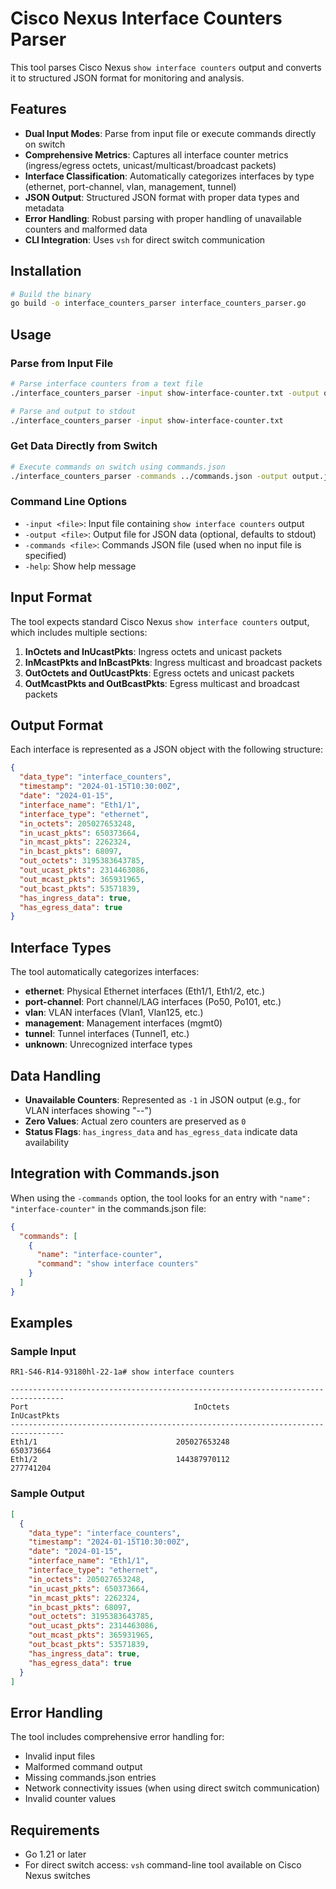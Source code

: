 # Cisco Nexus Interface Counters Parser

This tool parses Cisco Nexus `show interface counters` output and converts it to structured JSON format for monitoring and analysis.

## Features

- **Dual Input Modes**: Parse from input file or execute commands directly on switch
- **Comprehensive Metrics**: Captures all interface counter metrics (ingress/egress octets, unicast/multicast/broadcast packets)
- **Interface Classification**: Automatically categorizes interfaces by type (ethernet, port-channel, vlan, management, tunnel)
- **JSON Output**: Structured JSON format with proper data types and metadata
- **Error Handling**: Robust parsing with proper handling of unavailable counters and malformed data
- **CLI Integration**: Uses `vsh` for direct switch communication

## Installation

```bash
# Build the binary
go build -o interface_counters_parser interface_counters_parser.go
```

## Usage

### Parse from Input File

```bash
# Parse interface counters from a text file
./interface_counters_parser -input show-interface-counter.txt -output output.json

# Parse and output to stdout
./interface_counters_parser -input show-interface-counter.txt
```

### Get Data Directly from Switch

```bash
# Execute commands on switch using commands.json
./interface_counters_parser -commands ../commands.json -output output.json
```

### Command Line Options

- `-input <file>`: Input file containing `show interface counters` output
- `-output <file>`: Output file for JSON data (optional, defaults to stdout)
- `-commands <file>`: Commands JSON file (used when no input file is specified)
- `-help`: Show help message

## Input Format

The tool expects standard Cisco Nexus `show interface counters` output, which includes multiple sections:

1. **InOctets and InUcastPkts**: Ingress octets and unicast packets
2. **InMcastPkts and InBcastPkts**: Ingress multicast and broadcast packets  
3. **OutOctets and OutUcastPkts**: Egress octets and unicast packets
4. **OutMcastPkts and OutBcastPkts**: Egress multicast and broadcast packets

## Output Format

Each interface is represented as a JSON object with the following structure:

```json
{
  "data_type": "interface_counters",
  "timestamp": "2024-01-15T10:30:00Z",
  "date": "2024-01-15",
  "interface_name": "Eth1/1",
  "interface_type": "ethernet",
  "in_octets": 205027653248,
  "in_ucast_pkts": 650373664,
  "in_mcast_pkts": 2262324,
  "in_bcast_pkts": 68097,
  "out_octets": 3195383643785,
  "out_ucast_pkts": 2314463086,
  "out_mcast_pkts": 365931965,
  "out_bcast_pkts": 53571839,
  "has_ingress_data": true,
  "has_egress_data": true
}
```

## Interface Types

The tool automatically categorizes interfaces:

- **ethernet**: Physical Ethernet interfaces (Eth1/1, Eth1/2, etc.)
- **port-channel**: Port channel/LAG interfaces (Po50, Po101, etc.)
- **vlan**: VLAN interfaces (Vlan1, Vlan125, etc.)
- **management**: Management interfaces (mgmt0)
- **tunnel**: Tunnel interfaces (Tunnel1, etc.)
- **unknown**: Unrecognized interface types

## Data Handling

- **Unavailable Counters**: Represented as `-1` in JSON output (e.g., for VLAN interfaces showing "--")
- **Zero Values**: Actual zero counters are preserved as `0`
- **Status Flags**: `has_ingress_data` and `has_egress_data` indicate data availability

## Integration with Commands.json

When using the `-commands` option, the tool looks for an entry with `"name": "interface-counter"` in the commands.json file:

```json
{
  "commands": [
    {
      "name": "interface-counter",
      "command": "show interface counters"
    }
  ]
}
```

## Examples

### Sample Input

```text
RR1-S46-R14-93180hl-22-1a# show interface counters 

----------------------------------------------------------------------------------
Port                                     InOctets                      InUcastPkts
----------------------------------------------------------------------------------
Eth1/1                               205027653248                        650373664
Eth1/2                               144387970112                        277741204
```

### Sample Output

```json
[
  {
    "data_type": "interface_counters",
    "timestamp": "2024-01-15T10:30:00Z",
    "date": "2024-01-15",
    "interface_name": "Eth1/1",
    "interface_type": "ethernet",
    "in_octets": 205027653248,
    "in_ucast_pkts": 650373664,
    "in_mcast_pkts": 2262324,
    "in_bcast_pkts": 68097,
    "out_octets": 3195383643785,
    "out_ucast_pkts": 2314463086,
    "out_mcast_pkts": 365931965,
    "out_bcast_pkts": 53571839,
    "has_ingress_data": true,
    "has_egress_data": true
  }
]
```

## Error Handling

The tool includes comprehensive error handling for:

- Invalid input files
- Malformed command output
- Missing commands.json entries
- Network connectivity issues (when using direct switch communication)
- Invalid counter values

## Requirements

- Go 1.21 or later
- For direct switch access: `vsh` command-line tool available on Cisco Nexus switches
